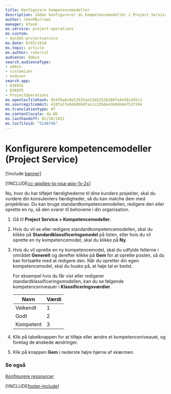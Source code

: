 ```yaml
---
title: Konfigurere kompetencemodeller
description: Sådan konfigurerer du kompetencemodeller i Project Service
author: JohnPBurrows
manager: kfend
ms.service: project-operations
ms.custom:
- dyn365-projectservice
ms.date: 8/03/2018
ms.topic: article
ms.author: ruhercul
audience: Admin
search.audienceType:
- admin
- customizer
- enduser
search.app:
- D365CE
- D365PS
- ProjectOperations
ms.openlocfilehash: 954fba6a9e52935ae11b52520109fa44301d45c1
ms.sourcegitcommit: 418fa1fe9d605b8faccc2d5dee1b04b4e753f194
ms.translationtype: HT
ms.contentlocale: da-DK
ms.lasthandoff: 02/10/2021
ms.locfileid: "5146746"
---
```

# <a name="set-up-proficiency-models-project-service"></a>Konfigurere kompetencemodeller (Project Service)

[!include [banner](../includes/psa-now-project-operations.md)]

[!INCLUDE[cc-applies-to-psa-app-1x-2x](../includes/cc-applies-to-psa-app-1x-2x.md)]

Nu, hvor du har tilføjet færdighederne til dine kunders projekter, skal du vurdere din konsulenters færdigheder, så du kan matche dem med projektkrav. Du kan bruge standardkompetencemodellen, redigere den eller oprette en ny, så den svarer til behovene i din organisation.  
  
1.  Gå til **Project Service > Kompetencemodeller**.  
  
2.  Hvis du vil se eller redigere standardkompetencemodellen, skal du klikke på **Standardklassificeringsmodel** på listen, eller hvis du vil oprette en ny kompetencemodel, skal du klikke på **Ny**.  
  
3.  Hvis du vil oprette en ny kompetencemodel, skal du udfylde felterne i området **Generelt** og derefter klikke på **Gem** for at oprette posten, så du kan fortsætte med at redigere den. Når du opretter din egen kompetencemodel, skal du huske på, at høje tal er bedst.  
  
     For eksempel hvis du får vist eller redigerer standardklassificeringsmodellen, kan du se følgende kompetenceniveauer i **Klassificeringsværdier**.  
  
    |Navn|Værdi|  
    |----------|-----------|  
    |Velkendt|1|  
    |Godt|2|  
    |Kompetent|3|  
  
4.  Klik på tabelknappen for at tilføje eller ændre et kompetenceniveauet, og foretag de ønskede ændringer.  
  
5.  Klik på knappen **Gem** i nederste højre hjørne af skærmen.  
  
### <a name="see-also"></a>Se også  
 [Konfigurere ressourcer](../psa/set-up-resources.md)


[!INCLUDE[footer-include](../includes/footer-banner.md)]